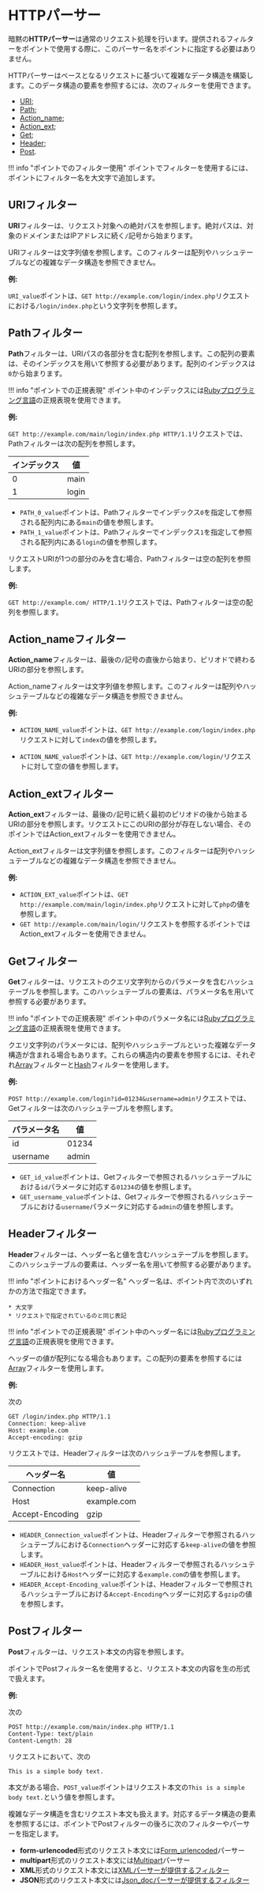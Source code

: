 [link-ruby]:                http://ruby-doc.org/core-2.6.1/doc/regexp_rdoc.html
[link-formurlencoded]:      form-urlencoded.md
[link-multipart]:           multipart.md
[link-xml]:                 xml.md
[link-json]:                json.md

[link-get-array]:           array.md#the-example-of-using-the-get-filter-with-the-array-filter
[link-get-hash]:            hash.md#the-example-of-using-the-get-filter-and-the-hash-filter
[link-header-array]:        array.md#the-example-of-using-the-header-filter-with-the-array-filter

[anchor1]:      #uri-filter
[anchor2]:      #path-filter
[anchor3]:      #action_name-filter
[anchor4]:      #action_ext-filter
[anchor5]:      #get-filter
[anchor6]:      #header-filter
[anchor7]:      #post-filter

# HTTPパーサー

暗黙の**HTTPパーサー**は通常のリクエスト処理を行います。提供されるフィルターをポイントで使用する際に、このパーサー名をポイントに指定する必要はありません。

HTTPパーサーはベースとなるリクエストに基づいて複雑なデータ構造を構築します。このデータ構造の要素を参照するには、次のフィルターを使用できます。

* [URI][anchor1];
* [Path][anchor2];
* [Action_name][anchor3];
* [Action_ext][anchor4];
* [Get][anchor5];
* [Header][anchor6];
* [Post][anchor7].

!!! info "ポイントでのフィルター使用"
    ポイントでフィルターを使用するには、ポイントにフィルター名を大文字で追加します。

## URIフィルター

**URI**フィルターは、リクエスト対象への絶対パスを参照します。絶対パスは、対象のドメインまたはIPアドレスに続く`/`記号から始まります。

URIフィルターは文字列値を参照します。このフィルターは配列やハッシュテーブルなどの複雑なデータ構造を参照できません。

**例:** 

`URI_value`ポイントは、`GET http://example.com/login/index.php`リクエストにおける`/login/index.php`という文字列を参照します。


## Pathフィルター

**Path**フィルターは、URIパスの各部分を含む配列を参照します。この配列の要素は、そのインデックスを用いて参照する必要があります。配列のインデックスは`0`から始まります。

!!! info "ポイントでの正規表現"
    ポイント中のインデックスには[Rubyプログラミング言語][link-ruby]の正規表現を使用できます。  

**例:** 

`GET http://example.com/main/login/index.php HTTP/1.1`リクエストでは、Pathフィルターは次の配列を参照します。

| インデックス  | 値      |
|--------|----------|
| 0      | main     |
| 1      | login    |

* `PATH_0_value`ポイントは、Pathフィルターでインデックス`0`を指定して参照される配列内にある`main`の値を参照します。
* `PATH_1_value`ポイントは、Pathフィルターでインデックス`1`を指定して参照される配列内にある`login`の値を参照します。

リクエストURIが1つの部分のみを含む場合、Pathフィルターは空の配列を参照します。

**例:**

`GET http://example.com/ HTTP/1.1`リクエストでは、Pathフィルターは空の配列を参照します。

## Action_nameフィルター

**Action_name**フィルターは、最後の`/`記号の直後から始まり、ピリオドで終わるURIの部分を参照します。

Action_nameフィルターは文字列値を参照します。このフィルターは配列やハッシュテーブルなどの複雑なデータ構造を参照できません。


**例:** 
* `ACTION_NAME_value`ポイントは、`GET http://example.com/login/index.php`リクエストに対して`index`の値を参照します。

* `ACTION_NAME_value`ポイントは、`GET http://example.com/login/`リクエストに対して空の値を参照します。


## Action_extフィルター

**Action_ext**フィルターは、最後の`/`記号に続く最初のピリオドの後から始まるURIの部分を参照します。リクエストにこのURIの部分が存在しない場合、そのポイントではAction_extフィルターを使用できません。

Action_extフィルターは文字列値を参照します。このフィルターは配列やハッシュテーブルなどの複雑なデータ構造を参照できません。

**例:** 

* `ACTION_EXT_value`ポイントは、`GET http://example.com/main/login/index.php`リクエストに対して`php`の値を参照します。
* `GET http://example.com/main/login/`リクエストを参照するポイントではAction_extフィルターを使用できません。

## Getフィルター

**Get**フィルターは、リクエストのクエリ文字列からのパラメータを含むハッシュテーブルを参照します。このハッシュテーブルの要素は、パラメータ名を用いて参照する必要があります。

!!! info "ポイントでの正規表現"
    ポイント中のパラメータ名には[Rubyプログラミング言語][link-ruby]の正規表現を使用できます。

クエリ文字列のパラメータには、配列やハッシュテーブルといった複雑なデータ構造が含まれる場合もあります。これらの構造内の要素を参照するには、それぞれ[Array][link-get-array]フィルターと[Hash][link-get-hash]フィルターを使用します。

**例:** 

`POST http://example.com/login?id=01234&username=admin`リクエストでは、Getフィルターは次のハッシュテーブルを参照します。

| パラメータ名 | 値 |
|----------------|-------|
| id             | 01234 |
| username       | admin |

* `GET_id_value`ポイントは、Getフィルターで参照されるハッシュテーブルにおける`id`パラメータに対応する`01234`の値を参照します。
* `GET_username_value`ポイントは、Getフィルターで参照されるハッシュテーブルにおける`username`パラメータに対応する`admin`の値を参照します。


## Headerフィルター

**Header**フィルターは、ヘッダー名と値を含むハッシュテーブルを参照します。このハッシュテーブルの要素は、ヘッダー名を用いて参照する必要があります。

!!! info "ポイントにおけるヘッダー名"
    ヘッダー名は、ポイント内で次のいずれかの方法で指定できます。

    * 大文字
    * リクエストで指定されているのと同じ表記

!!! info "ポイントでの正規表現"
    ポイント中のヘッダー名には[Rubyプログラミング言語][link-ruby]の正規表現を使用できます。


ヘッダーの値が配列になる場合もあります。この配列の要素を参照するには[Array][link-header-array]フィルターを使用します。

**例:** 

次の

```
GET /login/index.php HTTP/1.1
Connection: keep-alive
Host: example.com
Accept-encoding: gzip
```

リクエストでは、Headerフィルターは次のハッシュテーブルを参照します。

| ヘッダー名     | 値       |
|-----------------|-------------|
| Connection      | keep-alive  |
| Host            | example.com |
| Accept-Encoding | gzip        |

* `HEADER_Connection_value`ポイントは、Headerフィルターで参照されるハッシュテーブルにおける`Connection`ヘッダーに対応する`keep-alive`の値を参照します。
* `HEADER_Host_value`ポイントは、Headerフィルターで参照されるハッシュテーブルにおける`Host`ヘッダーに対応する`example.com`の値を参照します。
* `HEADER_Accept-Encoding_value`ポイントは、Headerフィルターで参照されるハッシュテーブルにおける`Accept-Encoding`ヘッダーに対応する`gzip`の値を参照します。



## Postフィルター

**Post**フィルターは、リクエスト本文の内容を参照します。

ポイントでPostフィルター名を使用すると、リクエスト本文の内容を生の形式で扱えます。

**例:** 

次の

```
POST http://example.com/main/index.php HTTP/1.1
Content-Type: text/plain
Content-Length: 28
```

リクエストにおいて、次の

```
This is a simple body text.
```

本文がある場合、`POST_value`ポイントはリクエスト本文の`This is a simple body text.`という値を参照します。

複雑なデータ構造を含むリクエスト本文も扱えます。対応するデータ構造の要素を参照するには、ポイントでPostフィルターの後ろに次のフィルターやパーサーを指定します。 
* **form-urlencoded**形式のリクエスト本文には[Form_urlencoded][link-formurlencoded]パーサー
* **multipart**形式のリクエスト本文には[Multipart][link-multipart]パーサー
* **XML**形式のリクエスト本文には[XMLパーサーが提供するフィルター][link-xml]
* **JSON**形式のリクエスト本文には[Json_docパーサーが提供するフィルター][link-json]